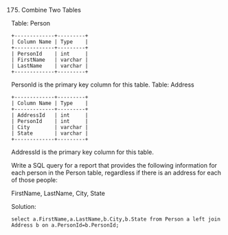 175. Combine Two Tables

Table: Person

    +-------------+---------+
    | Column Name | Type    |
    +-------------+---------+
    | PersonId    | int     |
    | FirstName   | varchar |
    | LastName    | varchar |
    +-------------+---------+

PersonId is the primary key column for this table. Table: Address

    +-------------+---------+
    | Column Name | Type    |
    +-------------+---------+
    | AddressId   | int     |
    | PersonId    | int     |
    | City        | varchar |
    | State       | varchar |
    +-------------+---------+

AddressId is the primary key column for this table.

Write a SQL query for a report that provides the following information for each person in the Person table, regardless
if there is an address for each of those people:

FirstName, LastName, City, State

Solution:

    select a.FirstName,a.LastName,b.City,b.State from Person a left join Address b on a.PersonId=b.PersonId;
    
